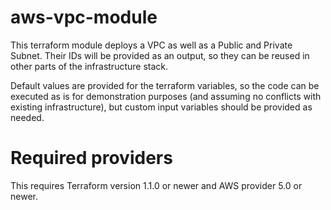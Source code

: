 # aws-vpc-module

This terraform module deploys a VPC as well as a Public and Private Subnet. Their IDs will be provided as an output, so they can be reused in other parts of the infrastructure stack.

Default values are provided for the terraform variables, so the code can be executed as is for demonstration purposes (and assuming no conflicts with existing infrastructure), but custom input variables should be provided as needed. 

# Required providers

This requires Terraform version 1.1.0 or newer and AWS provider 5.0 or newer.